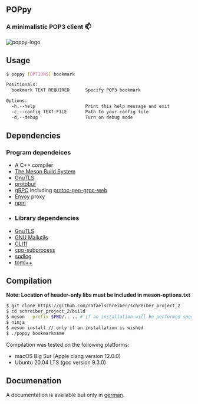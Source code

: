 ## POPpy 
### A minimalistic POP3 client 📫

![poppy-logo](https://raw.githubusercontent.com/rafaelschreiber/schreiber_project_2/master/doc/img/poppy_logo.png?raw=true)

## Usage
```sh
$ poppy [OPTIONS] bookmark

Positionals:
  bookmark TEXT REQUIRED      Specify POP3 bookmark

Options:
  -h,--help                   Print this help message and exit
  -c,--config TEXT:FILE       Path to your config file
  -d,--debug                  Turn on debug mode
```

## Dependencies
### Program dependeices
- A C++ compiler
- [The Meson Build System](https://mesonbuild.com)
- [GnuTLS](https://www.gnutls.org/download.html)
- [protobuf](https://developers.google.com/protocol-buffers)
- [gRPC](https://grpc.io/docs/what-is-grpc/introduction) including [protoc-gen-grpc-web](https://github.com/grpc/grpc-web/releases) 
- [Envoy]() proxy
- [npm]()
- ### Library dependencies
- [GnuTLS](https://github.com/nlohmann/json)
- [GNU Mailutils](https://mailutils.org)
- [CLI11](https://github.com/CLIUtils/CLI11)
- [cpp-subprocess](https://github.com/arun11299/cpp-subprocess)
- [spdlog](https://github.com/gabime/spdlog)
- [toml++](https://github.com/marzer/tomlplusplus)

## Compilation

**Note: Location of header-only libs must be included in meson-options.txt**
```sh
$ git clone https://github.com/rafaelschreiber/schreiber_project_2
$ cd schreiber_project_2/build
$ meson --prefix $PWD/.. .. # if an installation will be performed specify your wished installation path
$ ninja
$ meson install // only if an installation is wished
$ ./poppy bookmarkname
```

Compilation was tested on the following platforms:
- macOS Big Sur (Apple clang version 12.0.0)
- Ubuntu 20.04 LTS (gcc version 9.3.0)

## Documenation
A documentation is available but only in [german](https://github.com/rafaelschreiber/schreiber_project_2/blob/master/doc/main.pdf).